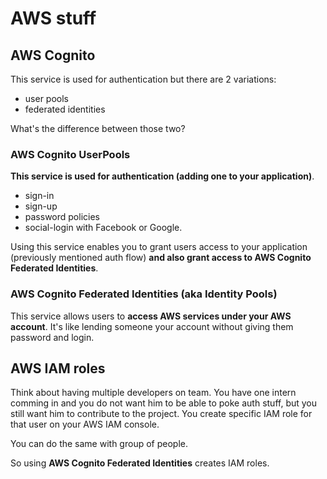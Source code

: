 # AWS stuff

## AWS Cognito

This service is used for authentication but there are 2 variations:

- user pools
- federated identities

What's the difference between those two?

### AWS Cognito UserPools

**This service is used for authentication (adding one to your application)**.

- sign-in
- sign-up
- password policies
- social-login with Facebook or Google.

Using this service enables you to grant users access to your application (previously mentioned auth flow) **and also grant access to AWS Cognito Federated Identities**.

### AWS Cognito Federated Identities (aka Identity Pools)

This service allows users to **access AWS services under your AWS account**. It's like lending someone your account without giving them password and login.

## AWS IAM roles

Think about having multiple developers on team. You have one intern comming in and you do not want him to be able to poke auth stuff, but you still want him to contribute to the project. You create specific IAM role for that user on your AWS IAM console.

You can do the same with group of people.

So using **AWS Cognito Federated Identities** creates IAM roles.
